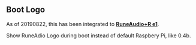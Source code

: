 Boot Logo
---
As of 20190822, this has been integrated to [**RuneAudio+R e1**](https://github.com/rern/RuneAudio-Re1).

Show RuneAdio Logo during boot instead of default Raspbery Pi, like 0.4b.
